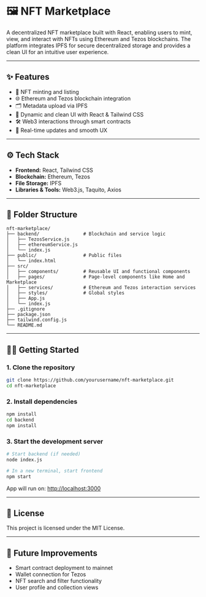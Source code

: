 
# 🖼️ NFT Marketplace

A decentralized NFT marketplace built with React, enabling users to mint, view, and interact with NFTs using Ethereum and Tezos blockchains. The platform integrates IPFS for secure decentralized storage and provides a clean UI for an intuitive user experience.

---

## ✨ Features

- 🧾 NFT minting and listing
- 🌐 Ethereum and Tezos blockchain integration
- 🗂️ Metadata upload via IPFS
- 🎨 Dynamic and clean UI with React & Tailwind CSS
- 🛠️ Web3 interactions through smart contracts
- 🔁 Real-time updates and smooth UX

---

## ⚙️ Tech Stack

- **Frontend:** React, Tailwind CSS
- **Blockchain:** Ethereum, Tezos
- **File Storage:** IPFS
- **Libraries & Tools:** Web3.js, Taquito, Axios

---

## 📂 Folder Structure

```
nft-marketplace/
├── backend/                # Blockchain and service logic
│   ├── TezosService.js
│   ├── ethereumService.js
│   └── index.js
├── public/                 # Public files
│   └── index.html
├── src/
│   ├── components/         # Reusable UI and functional components
│   ├── pages/              # Page-level components like Home and Marketplace
│   ├── services/           # Ethereum and Tezos interaction services
│   ├── styles/             # Global styles
│   ├── App.js
│   └── index.js
├── .gitignore
├── package.json
├── tailwind.config.js
└── README.md
```

---

## 🧑‍💻 Getting Started

### 1. Clone the repository
```bash
git clone https://github.com/yourusername/nft-marketplace.git
cd nft-marketplace
```

### 2. Install dependencies
```bash
npm install
cd backend
npm install
```

### 3. Start the development server
```bash
# Start backend (if needed)
node index.js

# In a new terminal, start frontend
npm start
```

App will run on: [http://localhost:3000](http://localhost:3000)

---

## 📄 License

This project is licensed under the MIT License.

---

## 📌 Future Improvements

- Smart contract deployment to mainnet
- Wallet connection for Tezos
- NFT search and filter functionality
- User profile and collection views
